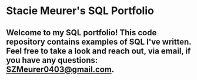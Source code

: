 # Stacie Meurer's SQL Portfolio

## Welcome to my SQL portfolio! This code repository contains examples of SQL I've written. Feel free to take a look and reach out, via email, if you have any questions: SZMeurer0403@gmail.com.
